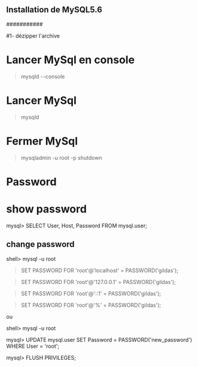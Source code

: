 ## Installation de MySQL5.6
###########

#1- dézipper l'archive

# Lancer MySql en console
> mysqld --console

# Lancer MySql
> mysqld

# Fermer MySql
> mysqladmin -u root -p shutdown

# Password
# show password
mysql> SELECT User, Host, Password FROM mysql.user;

## change password

shell> mysql -u root

> SET PASSWORD FOR 'root'@'localhost' = PASSWORD('gildas');

> SET PASSWORD FOR 'root'@'127.0.0.1' = PASSWORD('gildas');

> SET PASSWORD FOR 'root'@'::1' = PASSWORD('gildas');

> SET PASSWORD FOR 'root'@'%' = PASSWORD('gildas');

ou

shell> mysql -u root

mysql> UPDATE mysql.user SET Password = PASSWORD('new_password') WHERE User = 'root';
    
mysql> FLUSH PRIVILEGES;
